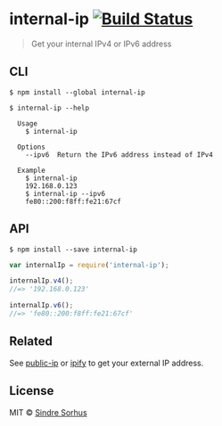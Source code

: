 # internal-ip [![Build Status](https://travis-ci.org/sindresorhus/internal-ip.svg?branch=master)](https://travis-ci.org/sindresorhus/internal-ip)

> Get your internal IPv4 or IPv6 address


## CLI

```
$ npm install --global internal-ip
```

```
$ internal-ip --help

  Usage
    $ internal-ip

  Options
    --ipv6  Return the IPv6 address instead of IPv4

  Example
    $ internal-ip
    192.168.0.123
    $ internal-ip --ipv6
    fe80::200:f8ff:fe21:67cf
```


## API

```
$ npm install --save internal-ip
```

```js
var internalIp = require('internal-ip');

internalIp.v4();
//=> '192.168.0.123'

internalIp.v6();
//=> 'fe80::200:f8ff:fe21:67cf'
```


## Related

See [public-ip](https://github.com/sindresorhus/public-ip) or [ipify](https://github.com/sindresorhus/ipify) to get your external IP address.


## License

MIT © [Sindre Sorhus](http://sindresorhus.com)
